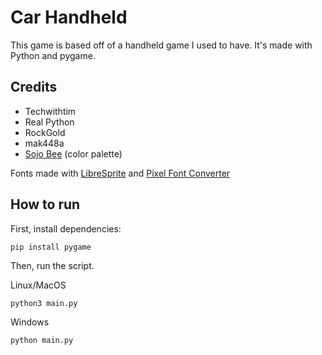 # Car Handheld

This game is based off of a handheld game I used to have. It's made with Python and pygame.

## Credits
- Techwithtim
- Real Python
- RockGold
- mak448a
- [Sojo Bee](https://lospec.com/palette-list/calm37) (color palette)

Fonts made with [LibreSprite](https://libresprite.github.io/) and [Pixel Font Converter](https://yellowafterlife.itch.io/pixelfont)

## How to run
First, install dependencies:
```commandline
pip install pygame
```
 Then, run the script.

Linux/MacOS
```commandline
python3 main.py
```
Windows
```commandline
python main.py
```
